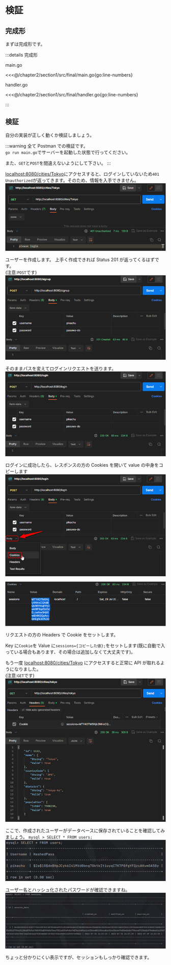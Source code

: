 # 検証

## 完成形

まずは完成形です。

:::details 完成形

main.go

<<<@/chapter2/section1/src/final/main.go{go:line-numbers}

handler.go

<<<@/chapter2/section1/src/final/handler.go{go:line-numbers}

:::

## 検証

自分の実装が正しく動くか検証しましょう。

:::warning
全て Postman での検証です。  
`go run main.go`でサーバーを起動した状態で行ってください。

また、`GET`と`POST`を間違えないようにして下さい。
:::

<a href="http://localhost:8080/cities/Tokyo">localhost:8080/cities/Tokyo</a>にアクセスすると、ログインしていないため`401 Unauthorized`が返ってきます。そのため、情報を入手できません。
![](images/3/postman1-unauthorized.png)

ユーザーを作成します。
上手く作成できれば Status 201 が返ってくるはずです。  
(注意:`POST`です)
![](images/3/postman2-signup.png)

そのままパスを変えてログインリクエストを送ります。
![](images/3/postman3-login.png)

ログインに成功したら、レスポンスの方の Cookies を開いて value の中身をコピーします
![](images/3/postman4-cookie-place.png)

![](images/3/postman5-cookie-value.png)

リクエストの方の Headers で Cookie をセットします。

Key に`Cookie`を
Value に`sessions={コピーした値};`をセットします(既に自動で入っている場合もあります、その場合は追加しなくて大丈夫です)。

もう一度 <a href="http://localhost:8080/cities/Tokyo">localhost:8080/cities/Tokyo</a> にアクセスすると正常に API が取れるようになりました。  
(注意:`GET`です)
![](images/3/postman6-authorized.png)

ここで、作成されたユーザーがデータベースに保存されていることを確認してみましょう。
`mysql > SELECT * FROM users;`
![](images/3/database1-user.png)

ユーザー名とハッシュ化されたパスワードが確認できますね。
![](images/3/database2-session.png)

ちょっと分かりにくい表示ですが、セッションもしっかり確認できます。
